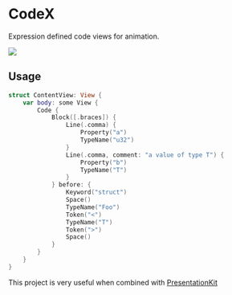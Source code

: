 # CodeX

Expression defined code views for animation.

![](https://github.com/user-attachments/assets/289cb759-ceec-4137-969a-6ca075896e8d)

## Usage

```swift
struct ContentView: View {
    var body: some View {
        Code {
            Block([.braces]) {
                Line(.comma) {
                    Property("a")
                    TypeName("u32")
                }
                Line(.comma, comment: "a value of type T") {
                    Property("b")
                    TypeName("T")
                }
            } before: {
                Keyword("struct")
                Space()
                TypeName("Foo")
                Token("<")
                TypeName("T")
                Token(">")
                Space()
            }
        }
    }
}
```

This project is very useful when combined with [PresentationKit](https://github.com/adinack/presentationkit)
